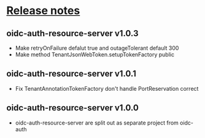 # [Release notes](https://github.com/entur/oidc-auth-client)

## oidc-auth-resource-server v1.0.3
* Make retryOnFailure defalut true and outageTolerant default 300
* Make method TenantJsonWebToken.setupTokenFactory public

## oidc-auth-resource-server v1.0.1
* Fix TenantAnnotationTokenFactory don't handle PortReservation correct

## oidc-auth-resource-server v1.0.0
 * oidc-auth-resource-server are split out as separate project from oidc-auth